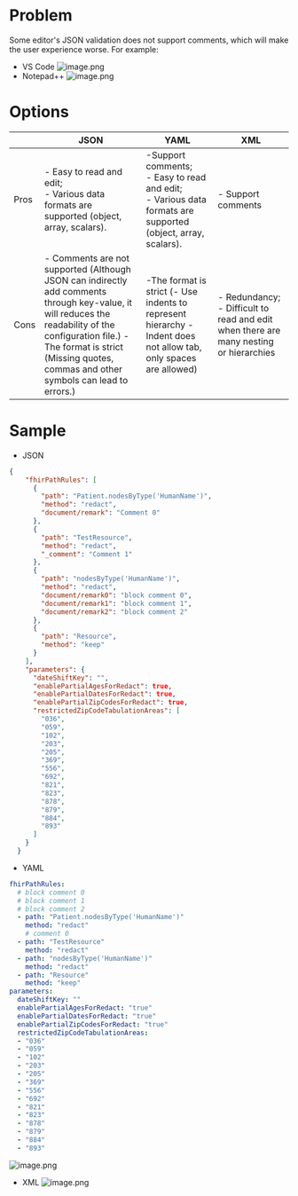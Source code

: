 # Problem
Some editor's JSON validation does not support comments, which will make the user experience worse. For example:
- VS Code
![image.png](/.attachments/image-8deaee64-a5d6-474f-8803-afd2bbe3b0f0.png)
- Notepad++
![image.png](/.attachments/image-ee485762-6b09-4706-946f-25adfa2b56b9.png)

# Options

|  | JSON | YAML | XML |
|--|--|--|--|
| Pros | - Easy  to read and edit; <br> - Various data formats are supported (object, array, scalars). | -Support comments; <br>- Easy to read and edit; <br> - Various data formats are supported (object, array, scalars).| - Support comments |
| Cons | - Comments are not supported (Although JSON can indirectly add comments through key-value, it will reduces the readability of the configuration file.) - The format is strict (Missing quotes, commas and other symbols can lead to errors.) | -The format is strict (- Use indents to represent hierarchy - Indent does not allow tab, only spaces are allowed) | - Redundancy; - Difficult to read and edit when there are many nesting or hierarchies|
# Sample
- JSON
```Json
{
    "fhirPathRules": [
      {
        "path": "Patient.nodesByType('HumanName')",
        "method": "redact",
        "document/remark": "Comment 0"
      },
      {
        "path": "TestResource",
        "method": "redact",
        "_comment": "Comment 1"
      },
      {
        "path": "nodesByType('HumanName')",
        "method": "redact",
        "document/remark0": "block comment 0",
        "document/remark1": "block comment 1",
        "document/remark2": "block comment 2"
      },
      {
        "path": "Resource",
        "method": "keep"
      }
    ],
    "parameters": {
      "dateShiftKey": "",
      "enablePartialAgesForRedact": true,
      "enablePartialDatesForRedact": true,
      "enablePartialZipCodesForRedact": true,
      "restrictedZipCodeTabulationAreas": [
        "036",
        "059",
        "102",
        "203",
        "205",
        "369",
        "556",
        "692",
        "821",
        "823",
        "878",
        "879",
        "884",
        "893"
      ]
    }
  }
```
- YAML
```yaml
fhirPathRules: 
  # block comment 0
  # block comment 1
  # block comment 2
  - path: "Patient.nodesByType('HumanName')"
    method: "redact"
    # comment 0
  - path: "TestResource"
    method: "redact"
  - path: "nodesByType('HumanName')"
    method: "redact"
  - path: "Resource"
    method: "keep"
parameters: 
  dateShiftKey: ""
  enablePartialAgesForRedact: "true"
  enablePartialDatesForRedact: "true"
  enablePartialZipCodesForRedact: "true"
  restrictedZipCodeTabulationAreas: 
  - "036"
  - "059"
  - "102"
  - "203"
  - "205"
  - "369"
  - "556"
  - "692"
  - "821"
  - "823"
  - "878"
  - "879"
  - "884"
  - "893"
```
![image.png](/.attachments/image-ea96b94f-e1d4-4956-afde-320528ec93a0.png)
- XML
![image.png](/.attachments/image-9171226f-0cf7-4e64-9cdb-ea968b4d3b52.png)

